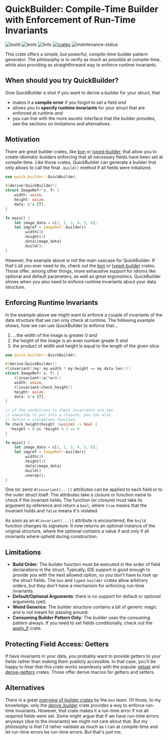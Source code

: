 # QuickBuilder: Compile-Time Builder with Enforcement of Run-Time Invariants

![build](https://github.com/geo-ant/quick-builder/actions/workflows/build.yml/badge.svg?branch=main)
![tests](https://github.com/geo-ant/quick-builder/actions/workflows/tests.yml/badge.svg?branch=main)
![lints](https://github.com/geo-ant/quick-builder/actions/workflows/lints.yml/badge.svg?branch=main)
[![crates](https://img.shields.io/crates/v/quick-builder)](https://crates.io/crates/quick-builder)
![maintenance-status](https://img.shields.io/badge/maintenance-actively--developed-brightgreen.svg)

This crate offers a simple, but powerful, compile-time builder pattern generator.
The philosophy is to verify as much as possible at compile-time, while also
providing as straightforward way to enforce runtime invariants.

## When should you try QuickBuilder?

Give QuickBuilder a shot if you want to derive a builder for your struct,
that

* makes it a **compile error** if you forgot to set a field _and_
* allows you to **specify runtime invariants** for your struct that
  are enforced at runtime _and_
* you can live with the more ascetic interface that the builder provides,
  see the sections on limitations and alternatives.

## Motivation

There are great builder crates, like [bon](https://docs.rs/bon/latest/bon/)
or [typed-builder](https://crates.io/crates/typed-builder), that allow you
to create idiomatic builders enforcing that all necessary fields 
have been set at compile-time. Like those crates, QuickBuilder
can generate a builder that only allows to call the final `.build()` method if
all fields were initialized.

```rust
use quick_builder::QuickBuilder;

#[derive(QuickBuilder)]
struct ImageRef<'a, T> {
    width: usize,
    height: usize,
    data: &'a [T],
}

fn main() {
    let image_data = &[1, 2, 3, 4, 5, 6];
    let imgref = ImageRef::builder()
        .width(3)
        .height(2)
        .data(image_data)
        .build();
}
```

However, the example above is not the main usecase for QuickBuilder. If that's
all you ever need to do, check out the [bon](https://docs.rs/bon/latest/bon/) or 
[typed-builder](https://crates.io/crates/typed-builder) crates. Those offer,
among other things, more exhaustive support for idioms like optional and
default parameters, as well as great ergonomics. QuickBuilder shines when
you also need to enforce runtime invariants about your data structure.

## Enforcing Runtime Invariants

In the example above we might want to enforce a couple of invariants
of the data structure that we can only check at runtime. The following 
example shows, how we can use QuickBuilder to enforce that...

1. ...the width of the image is greater 0 _and_
2. the height of the image is an even number greate 0 _and_
3. the product of width and height is equal to the length of the given slice.

```rust
use quick_builder::QuickBuilder;

#[derive(QuickBuilder)]
#[invariant(|my| my.width * my.height == my.data.len())]
struct ImageRef<'a, T> {
    #[invariant(|w|*w>0)]
    width: usize,
    #[invariant(check_height)]
    height: usize,
    data: &'a [T],
}

// if the conditions to check invariants are too
// unwieldy to put into a closure, you can also
// define a standalone function.
fn check_height(height :&usize) -> bool {
  *height > 0 && *height % 2 == 0
}

fn main() {
    let image_data = &[1, 2, 3, 4, 5, 6];
    let imgref = ImageRef::builder()
        .width(3)
        .height(2)
        .data(image_data)
        .build()
        .unwrap();
}
```

One (or zero) `#[invariant(...)]` attributes can be applied to each field or
to the outer struct itself. The attributes take a closure or function name to check
if the invariant holds. The function (or closure) must take its
argument by reference and return a `bool`, where `true` means that the invariant
holds and `false` means it's violated.

As soon as an `#[invariant(...)]` attribute is encountered, the `build` function
changes its signature. It now returns an optional instance of the original
structure, where the optional contains a value if and only if all invariants
where upheld during construction.

## Limitations

* **Build Order**: The builder function must be executed in the order of
  field declarations in the struct. Typically, IDE support is good enough
  to provide you with the next allowed option, so you don't have to look
  up the struct fields. The `bon` and `typed-builder` crates allow arbitrary
  orders, but they don't have a mechanism for enforcing run-time invariants.
* **Default/Optional Arguments**: there is no support for default or optional
  arguments (yet).
* **Weird Generics**: The builder structure contains a bit of generic magic
  and is not meant for passing around.
* **Consuming Builder Pattern Only**: The builder uses the consuming pattern always.
  If you need to set fields conditionally, check out the [apply_if](https://crates.io/crates/apply_if)
  crate.

## Protecting Field Access: Getters

If have invariants in your data, you probably want to provide getters
to your fields rather than making them publicly accessible. In that case, you'll
be happy to hear that this crate works seamlessly with the popular
[getset](https://crates.io/crates/getset) and [derive-getters](https://crates.io/crates/derive-getters)
crates. Those offer derive macros for getters and setters.

## Alternatives

There is a great [overview of builder crates](https://elastio.github.io/bon/guide/alternatives)
by the `bon` team. Of those, to my knowledge, only the [derive_builder](https://docs.rs/derive_builder/latest/derive_builder/)
crate provides a way to enforce run-time invariants. However, that crate
makes it a run-time error if not all required fields were set.
Some might argue that if we have run-time errors anyways (due to the invariants)
we might not care about that. But my philosophy is that I'd rather validate as 
much as I can at compile-time and let run-time errors be run-time errors.
But that's just me.
